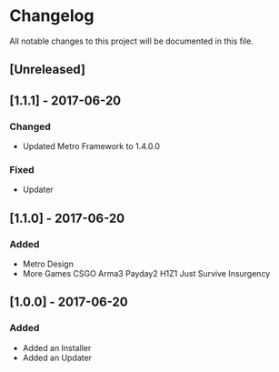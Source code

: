 # Changelog
All notable changes to this project will be documented in this file.

## [Unreleased]

## [1.1.1] - 2017-06-20
### Changed
- Updated Metro Framework to 1.4.0.0
### Fixed
- Updater

## [1.1.0] - 2017-06-20
### Added
- Metro Design
- More Games
		CSGO
		Arma3
		Payday2
		H1Z1 Just Survive
		Insurgency


## [1.0.0] - 2017-06-20
### Added
- Added an Installer
- Added an Updater
